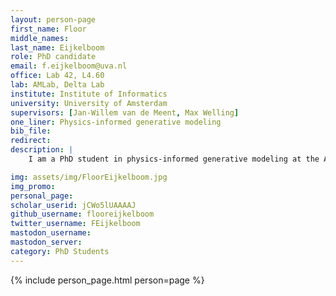 ```yaml
---
layout: person-page
first_name: Floor
middle_names: 
last_name: Eijkelboom
role: PhD candidate
email: f.eijkelboom@uva.nl
office: Lab 42, L4.60
lab: AMLab, Delta Lab
institute: Institute of Informatics
university: University of Amsterdam
supervisors: [Jan-Willem van de Meent, Max Welling]
one_liner: Physics-informed generative modeling
bib_file: 
redirect: 
description: |
    I am a PhD student in physics-informed generative modeling at the Amsterdam Machine Learning Lab (AMLab) and Delta Lab, supervised by Jan-Willem van de Meent and Max Welling. My research focuses on integrating principles from thermodynamics and quantum mechanics to advance the development of generative models and improve their performance.

img: assets/img/FloorEijkelboom.jpg
img_promo: 
personal_page: 
scholar_userid: jCWo5lUAAAAJ
github_username: flooreijkelboom
twitter_username: FEijkelboom
mastodon_username: 
mastodon_server: 
category: PhD Students 
---
```


{% include person_page.html person=page %}